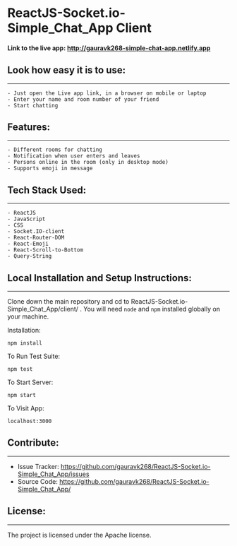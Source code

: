 # ReactJS-Socket.io-Simple_Chat_App Client

#### Link to the live app: http://gauravk268-simple-chat-app.netlify.app

## Look how easy it is to use:
------------------------------

    - Just open the Live app link, in a browser on mobile or laptop
    - Enter your name and room number of your friend
    - Start chatting
	
	
## Features:
------------

	- Different rooms for chatting
	- Notification when user enters and leaves
	- Persons online in the room (only in desktop mode)
	- Supports emoji in message

	
	
## Tech Stack Used:
-------------------

	- ReactJS
	- JavaScript
	- CSS
	- Socket.IO-client
	- React-Router-DOM
	- React-Emoji
	- React-Scroll-to-Bottom
	- Query-String
	

## Local Installation and Setup Instructions:
---------------------------------------------

Clone down the main repository and cd to ReactJS-Socket.io-Simple_Chat_App/client/ . You will need `node` and `npm` installed globally on your machine.  

Installation:

`npm install`  

To Run Test Suite:  

`npm test`  

To Start Server:

`npm start`  

To Visit App:

`localhost:3000`


## Contribute:
--------------

- Issue Tracker: https://github.com/gauravk268/ReactJS-Socket.io-Simple_Chat_App/issues
- Source Code: https://github.com/gauravk268/ReactJS-Socket.io-Simple_Chat_App/


## License:
-----------

The project is licensed under the Apache license.
